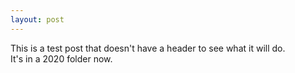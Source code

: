 ```yaml
---
layout: post
---
```


This is a test post that doesn't have a header to see what it will do.  
It's in a 2020 folder now.

